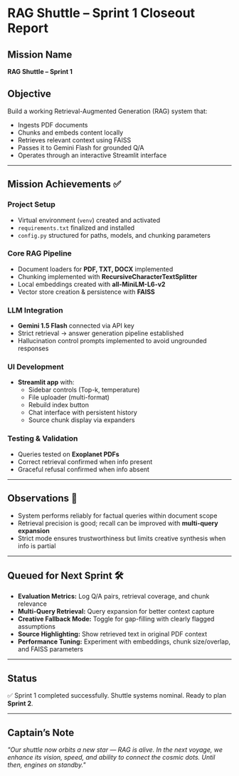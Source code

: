 # RAG Shuttle – Sprint 1 Closeout Report

## Mission Name
**RAG Shuttle – Sprint 1**

## Objective
Build a working Retrieval-Augmented Generation (RAG) system that:  
- Ingests PDF documents  
- Chunks and embeds content locally  
- Retrieves relevant context using FAISS  
- Passes it to Gemini Flash for grounded Q/A  
- Operates through an interactive Streamlit interface

---

## Mission Achievements ✅

### Project Setup
- Virtual environment (`venv`) created and activated  
- `requirements.txt` finalized and installed  
- `config.py` structured for paths, models, and chunking parameters  

### Core RAG Pipeline
- Document loaders for **PDF, TXT, DOCX** implemented  
- Chunking implemented with **RecursiveCharacterTextSplitter**  
- Local embeddings created with **all-MiniLM-L6-v2**  
- Vector store creation & persistence with **FAISS**  

### LLM Integration
- **Gemini 1.5 Flash** connected via API key  
- Strict retrieval → answer generation pipeline established  
- Hallucination control prompts implemented to avoid ungrounded responses  

### UI Development
- **Streamlit app** with:  
  - Sidebar controls (Top-k, temperature)  
  - File uploader (multi-format)  
  - Rebuild index button  
  - Chat interface with persistent history  
  - Source chunk display via expanders  

### Testing & Validation
- Queries tested on **Exoplanet PDFs**  
- Correct retrieval confirmed when info present  
- Graceful refusal confirmed when info absent  

---

## Observations 📡
- System performs reliably for factual queries within document scope  
- Retrieval precision is good; recall can be improved with **multi-query expansion**  
- Strict mode ensures trustworthiness but limits creative synthesis when info is partial  

---

## Queued for Next Sprint 🛠
- **Evaluation Metrics:** Log Q/A pairs, retrieval coverage, and chunk relevance  
- **Multi-Query Retrieval:** Query expansion for better context capture  
- **Creative Fallback Mode:** Toggle for gap-filling with clearly flagged assumptions  
- **Source Highlighting:** Show retrieved text in original PDF context  
- **Performance Tuning:** Experiment with embeddings, chunk size/overlap, and FAISS parameters  

---

## Status
✅ Sprint 1 completed successfully. Shuttle systems nominal. Ready to plan **Sprint 2**.

---

## Captain’s Note
*"Our shuttle now orbits a new star — RAG is alive. In the next voyage, we enhance its vision, speed, and ability to connect the cosmic dots. Until then, engines on standby."*
